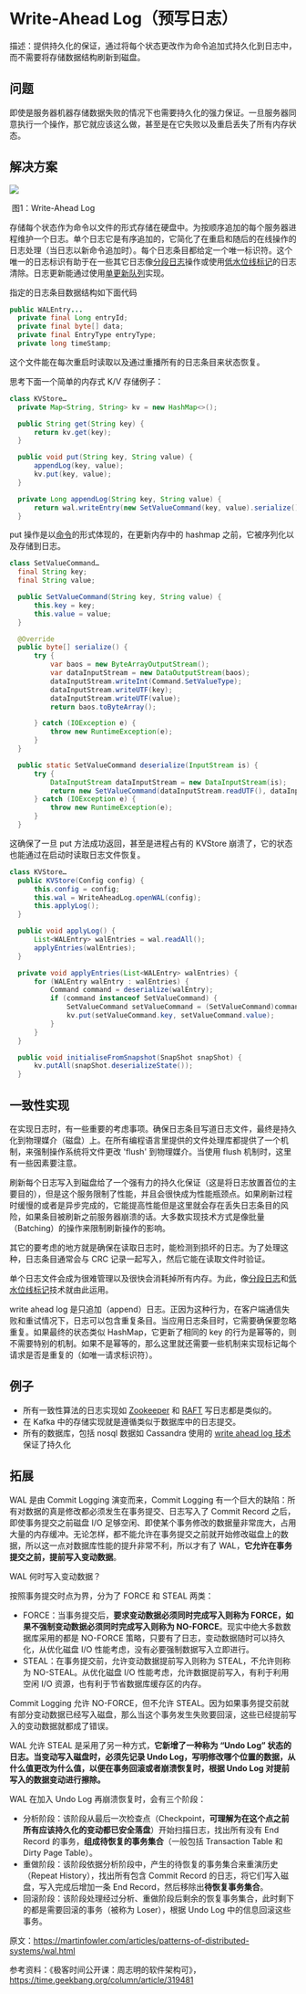 # Write-Ahead Log（预写日志）

描述：提供持久化的保证，通过将每个状态更改作为命令追加式持久化到日志中，而不需要将存储数据结构刷新到磁盘。

## 问题

即使是服务器机器存储数据失败的情况下也需要持久化的强力保证。一旦服务器同意执行一个操作，那它就应该这么做，甚至是在它失败以及重启丢失了所有内存状态。

## 解决方案

![](../asserts/wal.png)

​																	图1：Write-Ahead Log

存储每个状态作为命令以文件的形式存储在硬盘中。为按顺序追加的每个服务器进程维护一个日志。单个日志它是有序追加的，它简化了在重启和随后的在线操作的日志处理（当日志以新命令追加时）。每个日志条目都给定一个唯一标识符。这个唯一的日志标识有助于在一些其它日志像[分段日志](https://martinfowler.com/articles/patterns-of-distributed-systems/log-segmentation.html)操作或使用[低水位线标记](https://martinfowler.com/articles/patterns-of-distributed-systems/low-watermark.html)的日志清除。日志更新能通过使用[单更新队列](https://martinfowler.com/articles/patterns-of-distributed-systems/singular-update-queue.html)实现。

指定的日志条目数据结构如下面代码

```java
public WALEntry...
  private final Long entryId;
  private final byte[] data;
  private final EntryType entryType;
  private long timeStamp;
```

这个文件能在每次重启时读取以及通过重播所有的日志条目来状态恢复。

思考下面一个简单的内存式 K/V 存储例子：

```java
class KVStore… 
  private Map<String, String> kv = new HashMap<>();

  public String get(String key) {
      return kv.get(key);
  }

  public void put(String key, String value) {
      appendLog(key, value);
      kv.put(key, value);
  }

  private Long appendLog(String key, String value) {
      return wal.writeEntry(new SetValueCommand(key, value).serialize());
  }
```

put 操作是以[命令](http://www.amazon.com/exec/obidos/tg/detail/-/0201633612)的形式体现的，在更新内存中的 hashmap 之前，它被序列化以及存储到日志。

```java
class SetValueCommand… 
  final String key;
  final String value;

  public SetValueCommand(String key, String value) {
      this.key = key;
      this.value = value;
  }

  @Override
  public byte[] serialize() {
      try {
          var baos = new ByteArrayOutputStream();
          var dataInputStream = new DataOutputStream(baos);
          dataInputStream.writeInt(Command.SetValueType);
          dataInputStream.writeUTF(key);
          dataInputStream.writeUTF(value);
          return baos.toByteArray();

      } catch (IOException e) {
          throw new RuntimeException(e);
      }
  }

  public static SetValueCommand deserialize(InputStream is) {
      try {
          DataInputStream dataInputStream = new DataInputStream(is);
          return new SetValueCommand(dataInputStream.readUTF(), dataInputStream.readUTF());
      } catch (IOException e) {
          throw new RuntimeException(e);
      }
  }
```

这确保了一旦 put 方法成功返回，甚至是进程占有的 KVStore 崩溃了，它的状态也能通过在启动时读取日志文件恢复。

```java
class KVStore… 
  public KVStore(Config config) {
      this.config = config;
      this.wal = WriteAheadLog.openWAL(config);
      this.applyLog();
  }

  public void applyLog() {
      List<WALEntry> walEntries = wal.readAll();
      applyEntries(walEntries);
  }

  private void applyEntries(List<WALEntry> walEntries) {
      for (WALEntry walEntry : walEntries) {
          Command command = deserialize(walEntry);
          if (command instanceof SetValueCommand) {
              SetValueCommand setValueCommand = (SetValueCommand)command;
              kv.put(setValueCommand.key, setValueCommand.value);
          }
      }
  }

  public void initialiseFromSnapshot(SnapShot snapShot) {
      kv.putAll(snapShot.deserializeState());
  }
```

## 一致性实现

在实现日志时，有一些重要的考虑事项。确保日志条目写道日志文件，最终是持久化到物理媒介（磁盘）上。在所有编程语言里提供的文件处理库都提供了一个机制，来强制操作系统将文件更改 'flush' 到物理媒介。当使用 flush 机制时，这里有一些因素要注意。

刷新每个日志写入到磁盘给了一个强有力的持久化保证（这是将日志放置首位的主要目的），但是这个服务限制了性能，并且会很快成为性能瓶颈点。如果刷新过程时缓慢的或者是异步完成的，它能提高性能但是这里就会存在丢失日志条目的风险，如果条目被刷新之前服务器崩溃的话。大多数实现技术方式是像批量（Batching）的操作来限制刷新操作的影响。

其它的要考虑的地方就是确保在读取日志时，能检测到损坏的日志。为了处理这种，日志条目通常会与 CRC 记录一起写入，然后它能在读取文件时验证。

单个日志文件会成为很难管理以及很快会消耗掉所有内存。为此，像[分段日志](https://martinfowler.com/articles/patterns-of-distributed-systems/log-segmentation.html)和[低水位线标记](https://martinfowler.com/articles/patterns-of-distributed-systems/low-watermark.html)技术就由此运用。

write ahead log 是只追加（append）日志。正因为这种行为，在客户端通信失败和重试情况下，日志可以包含重复条目。当应用日志条目时，它需要确保要忽略重复。如果最终的状态类似 HashMap，它更新了相同的 key 的行为是幂等的，则不需要特别的机制。如果不是幂等的，那么这里就还需要一些机制来实现标记每个请求是否是重复的（如唯一请求标识符）。

## 例子

- 所有一致性算法的日志实现如 [Zookeeper](https://github.com/apache/zookeeper/blob/master/zookeeper-server/src/main/java/org/apache/zookeeper/server/persistence/FileTxnLog.java) 和 [RAFT](https://github.com/etcd-io/etcd/blob/master/wal/wal.go) 写日志都是类似的。
- 在 Kafka 中的存储实现就是遵循类似于数据库中的日志提交。
- 所有的数据库，包括 nosql 数据如 Cassandra 使用的 [write ahead log 技术](https://github.com/facebookarchive/cassandra/blob/master/src/org/apache/cassandra/db/CommitLog.java)保证了持久化

## 拓展

WAL 是由 Commit Logging 演变而来，Commit Logging 有一个巨大的缺陷：所有对数据的真是修改都必须发生在事务提交、日志写入了 Commit Record 之后，即使事务提交之前磁盘 I/O 足够空闲、即使某个事务修改的数据量非常庞大，占用大量的内存缓冲。无论怎样，都不能允许在事务提交之前就开始修改磁盘上的数据，所以这一点对数据库性能的提升非常不利，所以才有了 WAL，**它允许在事务提交之前，提前写入变动数据**。

WAL 何时写入变动数据？

按照事务提交时点为界，分为了 FORCE 和 STEAL 两类：

- FORCE：当事务提交后，**要求变动数据必须同时完成写入则称为 FORCE，如果不强制变动数据必须同时完成写入则称为 NO-FORCE**。现实中绝大多数数据库采用的都是 NO-FORCE 策略，只要有了日志，变动数据随时可以持久化，从优化磁盘 I/O 性能考虑，没有必要强制数据写入立即进行。
- STEAL：在事务提交前，允许变动数据提前写入则称为 STEAL，不允许则称为 NO-STEAL。从优化磁盘 I/O 性能考虑，允许数据提前写入，有利于利用空闲 I/O 资源，也有利于节省数据库缓存区的内存。

Commit Logging 允许 NO-FORCE，但不允许 STEAL。因为如果事务提交前就有部分变动数据已经写入磁盘，那么当这个事务发生失败要回滚，这些已经提前写入的变动数据就都成了错误。

WAL 允许 STEAL 是采用了另一种方式，**它新增了一种称为 “Undo Log” 状态的日志。当变动写入磁盘时，必须先记录 Undo Log，写明修改哪个位置的数据，从什么值更改为什么值，以便在事务回滚或者崩溃恢复时，根据 Undo Log 对提前写入的数据变动进行擦除。**

WAL 在加入 Undo Log 再崩溃恢复时，会有三个阶段：

- 分析阶段：该阶段从最后一次检查点（Checkpoint，**可理解为在这个点之前所有应该持久化的变动都已安全落盘**）开始扫描日志，找出所有没有 End Record 的事务，**组成待恢复的事务集合**（一般包括 Transaction Table 和 Dirty Page Table）。
- 重做阶段：该阶段依据分析阶段中，产生的待恢复的事务集合来重演历史（Repeat History），找出所有包含 Commit Record 的日志，将它们写入磁盘，写入完成后增加一条 End Record，然后移除出**待恢复事务集合**。
- 回滚阶段：该阶段处理经过分析、重做阶段后剩余的恢复事务集合，此时剩下的都是需要回滚的事务（被称为 Loser），根据 Undo  Log 中的信息回滚这些事务。





原文：https://martinfowler.com/articles/patterns-of-distributed-systems/wal.html

参考资料：《极客时间公开课：周志明的软件架构可》，https://time.geekbang.org/column/article/319481